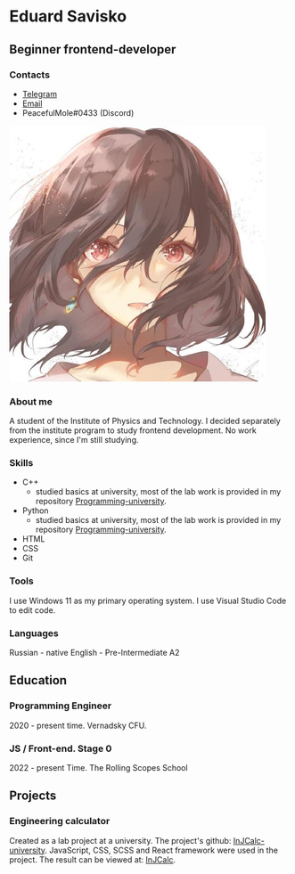 # Eduard Savisko

## Beginner frontend-developer

### Contacts

- [Telegram](https://executeKitty.t.me)
- [Email](mailto:PeacefulMole@yandex.ru)
- PeacefulMole#0433 (Discord)

![avatar](./img/64562744.jpg)

### About me

A student of the Institute of Physics and Technology. I decided separately from the institute program to study frontend development. No work experience, since I'm still studying.

### Skills

- C++
  - studied basics at university, most of the lab work is provided in my repository [Programming-university](https://github.com/PeacefulMole/Programming-university).
- Python
  - studied basics at university, most of the lab work is provided in my repository [Programming-university](https://github.com/PeacefulMole/Programming-university).
- HTML
- CSS
- Git

### Tools

I use Windows 11 as my primary operating system. I use Visual Studio Code to edit code.

### Languages

Russian - native
English - Pre-Intermediate A2

## Education

### Programming Engineer

2020 - present time. Vernadsky СFU.

### JS / Front-end. Stage 0

2022 - present Time. The Rolling Scopes School

## Projects

### Engineering calculator

Created as a lab project at a university. The project's github: [InJCalc-university](https://github.com/PeacefulMole/InJCalc-university). JavaScript, CSS, SCSS and React framework were used in the project. The result can be viewed at: [InJCalc](https://inj-calcu-molech.vercel.app/).
